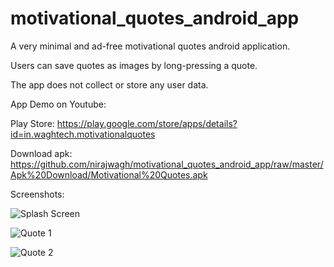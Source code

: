 # motivational_quotes_android_app

A very minimal and ad-free motivational quotes android application.

Users can save quotes as images by long-pressing a quote.

The app does not collect or store any user data.


App Demo on Youtube: 

Play Store: https://play.google.com/store/apps/details?id=in.waghtech.motivationalquotes

Download apk: https://github.com/nirajwagh/motivational_quotes_android_app/raw/master/Apk%20Download/Motivational%20Quotes.apk


Screenshots:

![Splash Screen](https://github.com/nirajwagh/motivational_quotes_android_app/blob/master/Screenshots/Screenshot2.png)

![Quote 1](https://github.com/nirajwagh/motivational_quotes_android_app/blob/master/Screenshots/Screenshot0.png)

![Quote 2](https://github.com/nirajwagh/motivational_quotes_android_app/blob/master/Screenshots/Screenshot1.png)
